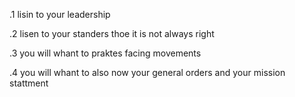 .1 lisin to your leadership

.2 lisen to your standers thoe it is not always right 

.3 you will whant to praktes facing movements

.4 you will whant to also now your general orders and your mission stattment
